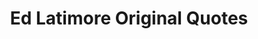 ---
category: ed-latimore-original-quotes
title: Ed Latimore Original Quotes
description:
hero:
  label:
  heading:
  text_markdown:
page_blocks:
  - _id: posts_relevant
---